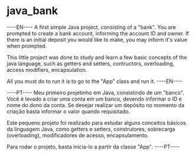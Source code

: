 # java_bank
----EN----
A first simple Java project, consisting of a "bank". You are prompted to create a bank account, informing the account ID and owner. 
If there is an initial deposit you would like to make, you may inform it's value when prompted.

This little project was done to study and learn a few basic concepts of the java language, such as getters and setters, contructors,
overloading, access modifiers, encapsulation.

All you must do to run it is to go to the "App" class and run it.
----EN----

----PT----
Meu primeiro projetinho em Java, consistindo de um "banco". Você é levado a criar uma conta em um banco, devendo informar o ID e nome do dono da conta.
Se desejar realizar um depósito no momento da criação basta informar o valor quando requisitado.

Este pequeno projeto foi realizado para estudar alguns conceitos básicos da linguagem Java, como getters e setters, construtores, sobrecarga (overloading),
modificadores de acesso, encapsulamento.

Para rodar o projeto, basta inicia-lo a partir da classe "App".
----PT----
